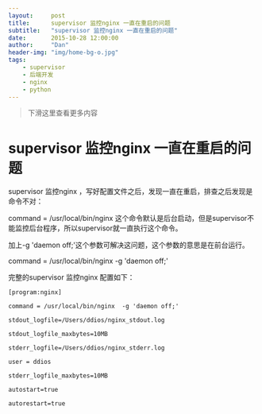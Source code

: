 ```yaml
---
layout:     post
title:      supervisor 监控nginx 一直在重启的问题
subtitle:   "supervisor 监控nginx 一直在重启的问题"
date:       2015-10-28 12:00:00
author:     "Dan"
header-img: "img/home-bg-o.jpg"
tags:
    - supervisor
    - 后端开发
    - nginx
    - python
---
```



>下滑这里查看更多内容

# supervisor 监控nginx 一直在重启的问题
supervisor 监控nginx ，写好配置文件之后，发现一直在重启，排查之后发现是命令不对：

command = /usr/local/bin/nginx 这个命令默认是后台启动，但是supervisor不能监控后台程序，所以supervisor就一直执行这个命令。

加上-g 'daemon off;'这个参数可解决这问题，这个参数的意思是在前台运行。

command = /usr/local/bin/nginx  -g 'daemon off;'

完整的supervisor 监控nginx 配置如下：
```
[program:nginx]
 
command = /usr/local/bin/nginx  -g 'daemon off;'
 
stdout_logfile=/Users/ddios/nginx_stdout.log
 
stdout_logfile_maxbytes=10MB
 
stderr_logfile=/Users/ddios/nginx_stderr.log
 
user = ddios
 
stderr_logfile_maxbytes=10MB
 
autostart=true
 
autorestart=true
```

